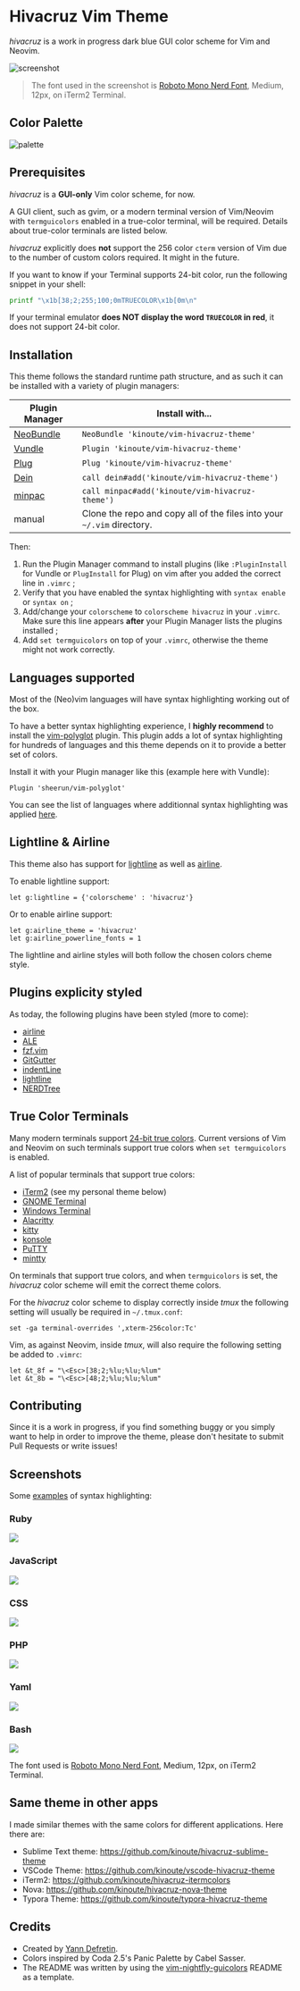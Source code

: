 # Hivacruz Vim Theme

_hivacruz_ is a work in progress dark blue GUI color scheme for Vim and Neovim.

![screenshot](misc/screenshots/main.png)

> The font used in the screenshot is [Roboto Mono Nerd Font](https://github.com/ryanoasis/nerd-fonts/blob/master/patched-fonts/RobotoMono/Regular/complete/Roboto%20Mono%20Nerd%20Font%20Complete.ttf), Medium, 12px, on iTerm2 Terminal.

## Color Palette

![palette](misc/hivacruz-palette.png)

## Prerequisites

_hivacruz_ is a **GUI-only** Vim color scheme, for now.

A GUI client, such as gvim, or a modern terminal version of Vim/Neovim with `termguicolors` enabled in a true-color terminal, will be required. Details about true-color terminals are listed below.

_hivacruz_ explicitly does **not** support the 256 color `cterm` version of Vim due to the number of custom colors required. It might in the future.

If you want to know if your Terminal supports 24-bit color, run the following snippet in your shell:

```sh
printf "\x1b[38;2;255;100;0mTRUECOLOR\x1b[0m\n"
```

If your terminal emulator **does NOT display the word `TRUECOLOR` in red**, it does not support 24-bit color.

## Installation

This theme follows the standard runtime path structure, and as such it can be installed with a variety of plugin managers:

| Plugin Manager                                       | Install with...                                              |
| ---------------------------------------------------- | ------------------------------------------------------------ |
| [NeoBundle](https://github.com/Shougo/neobundle.vim) | `NeoBundle 'kinoute/vim-hivacruz-theme'`                     |
| [Vundle](https://github.com/VundleVim/Vundle.vim)    | `Plugin 'kinoute/vim-hivacruz-theme'`                        |
| [Plug](https://github.com/junegunn/vim-plug)         | `Plug 'kinoute/vim-hivacruz-theme'`                          |
| [Dein](https://github.com/Shougo/dein.vim)           | `call dein#add('kinoute/vim-hivacruz-theme')`                |
| [minpac](https://github.com/k-takata/minpac/)        | `call minpac#add('kinoute/vim-hivacruz-theme')`              |
| manual                                               | Clone the repo and copy all of the files into your `~/.vim` directory. |

Then:

1. Run the Plugin Manager command to install plugins (like `:PluginInstall` for Vundle or `PlugInstall` for Plug) on vim after you added the correct line in `.vimrc` ;
2. Verify that you have enabled the syntax highlighting with `syntax enable` or `syntax on` ;
3. Add/change your `colorscheme` to `colorscheme hivacruz` in your `.vimrc`. Make sure this line appears **after** your Plugin Manager lists the plugins installed ;
4. Add `set termguicolors` on top of your `.vimrc`, otherwise the theme might not work correctly.

## Languages supported

Most of the (Neo)vim languages will have syntax highlighting working out of the box. 

To have a better syntax highlighting experience, I **highly recommend** to install the [vim-polyglot](https://github.com/sheerun/vim-polyglot) plugin. This plugin adds a lot of syntax highlighting for hundreds of languages and this theme depends on it to provide a better set of colors.

Install it with your Plugin manager like this (example here with Vundle):

```viml
Plugin 'sheerun/vim-polyglot'
```

You can see the list of languages where additionnal syntax highlighting was applied [here](after/syntax).

## Lightline & Airline

This theme also has support for [lightline](https://github.com/itchyny/lightline.vim) as well as [airline](https://github.com/vim-airline/vim-airline).

To enable lightline support:

```viml
let g:lightline = {'colorscheme' : 'hivacruz'}
```

Or to enable airline support:

```viml
let g:airline_theme = 'hivacruz'
let g:airline_powerline_fonts = 1
```

The lightline and airline styles will both follow the chosen colors cheme style.

## Plugins explicity styled

As today,  the following plugins have been styled (more to come):

- [airline](https://github.com/vim-airline/vim-airline)
- [ALE](https://github.com/w0rp/ale)
- [fzf.vim](https://github.com/junegunn/fzf.vim)
- [GitGutter](https://github.com/airblade/vim-gitgutter)
- [indentLine](https://github.com/Yggdroot/indentLine)
- [lightline](https://github.com/itchyny/lightline.vim)
- [NERDTree](https://github.com/scrooloose/nerdtree)

## True Color Terminals

Many modern terminals support [24-bit true colors](https://gist.github.com/XVilka/8346728). Current versions of Vim and Neovim on such terminals support true colors when `set termguicolors` is enabled.

A list of popular terminals that support true colors:

- [iTerm2](http://www.iterm2.com) (see my personal theme below)
- [GNOME Terminal](https://wiki.gnome.org/Apps/Terminal)
- [Windows Terminal](https://github.com/Microsoft/Terminal)
- [Alacritty](https://github.com/alacritty/alacritty)
- [kitty](https://sw.kovidgoyal.net/kitty/index.html)
- [konsole](https://konsole.kde.org)
- [PuTTY](https://putty.org)
- [mintty](https://mintty.github.io)

On terminals that support true colors, and when `termguicolors` is set, the _hivacruz_ color scheme will emit the correct theme colors.

For the _hivacruz_ color scheme to display correctly inside _tmux_ the following setting will usually be required in `~/.tmux.conf`:

```viml
set -ga terminal-overrides ',xterm-256color:Tc'
```

Vim, as against Neovim, inside _tmux_, will also require the following setting be added to `.vimrc`:

```viml
let &t_8f = "\<Esc>[38;2;%lu;%lu;%lum"
let &t_8b = "\<Esc>[48;2;%lu;%lu;%lum"
```

## Contributing

Since it is a work in progress, if you find something buggy or you simply want to help in order to improve the theme, please don't hesitate to submit Pull Requests or write issues!

## Screenshots

Some [examples](misc/screenshots) of syntax highlighting:
	
### Ruby

![](misc/screenshots/ruby.png)

### JavaScript

![](misc/screenshots/js.png)

### CSS

![](misc/screenshots/css.png)

### PHP

![](misc/screenshots/php.png)

### Yaml

![](misc/screenshots/yml.png)

### Bash

![](misc/screenshots/bash.png)

The font used is [Roboto Mono Nerd Font](https://github.com/ryanoasis/nerd-fonts/blob/master/patched-fonts/RobotoMono/Regular/complete/Roboto%20Mono%20Nerd%20Font%20Complete.ttf), Medium, 12px, on iTerm2 Terminal.

## Same theme in other apps

I made similar themes with the same colors for different applications. Here there are:

- Sublime Text theme: https://github.com/kinoute/hivacruz-sublime-theme
- VSCode Theme: https://github.com/kinoute/vscode-hivacruz-theme
- iTerm2: https://github.com/kinoute/hivacruz-itermcolors
- Nova: https://github.com/kinoute/hivacruz-nova-theme
- Typora Theme: https://github.com/kinoute/typora-hivacruz-theme

## Credits

- Created by [Yann Defretin](https://github.com/kinoute).
- Colors inspired by Coda 2.5's Panic Palette by Cabel Sasser.
- The README was written by using the [vim-nightfly-guicolors](https://github.com/bluz71/vim-nightfly-guicolors) README as a template.

